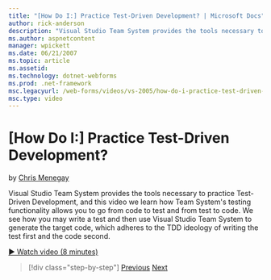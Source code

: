 ```yaml
---
title: "[How Do I:] Practice Test-Driven Development? | Microsoft Docs"
author: rick-anderson
description: "Visual Studio Team System provides the tools necessary to practice Test-Driven Development, and this video we learn how Team System's testing functionality a..."
ms.author: aspnetcontent
manager: wpickett
ms.date: 06/21/2007
ms.topic: article
ms.assetid: 
ms.technology: dotnet-webforms
ms.prod: .net-framework
msc.legacyurl: /web-forms/videos/vs-2005/how-do-i-practice-test-driven-development
msc.type: video
---
```

[How Do I:] Practice Test-Driven Development?
====================
by [Chris Menegay](https://twitter.com/CMenegay)

Visual Studio Team System provides the tools necessary to practice Test-Driven Development, and this video we learn how Team System's testing functionality allows you to go from code to test and from test to code. We see how you may write a test and then use Visual Studio Team System to generate the target code, which adheres to the TDD ideology of writing the test first and the code second.

[&#9654; Watch video (8 minutes)](https://channel9.msdn.com/Blogs/ASP-NET-Site-Videos/how-do-i-practice-test-driven-development)

>[!div class="step-by-step"]
[Previous](how-do-i-write-code-more-quickly-with-unit-tests.md)
[Next](how-do-i-load-test-a-web-application.md)